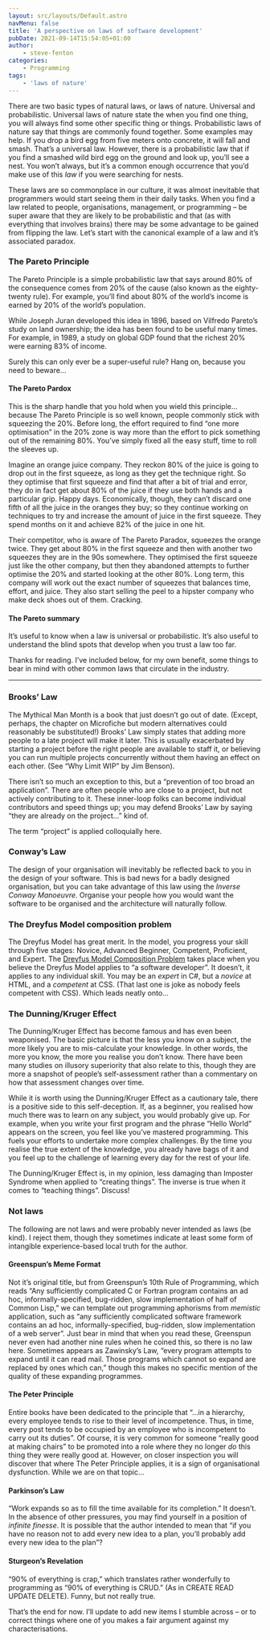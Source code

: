 ```yaml
---
layout: src/layouts/Default.astro
navMenu: false
title: 'A perspective on laws of software development'
pubDate: 2021-09-14T15:54:05+01:00
author:
    - steve-fenton
categories:
    - Programming
tags:
    - 'laws of nature'
---
```


There are two basic types of natural laws, or laws of nature. Universal and probabilistic. Universal laws of nature state the when you find one thing, you will always find some other specific thing or things. Probabilistic laws of nature say that things are commonly found together. Some examples may help. If you drop a bird egg from five meters onto concrete, it will fall and smash. That’s a universal law. However, there is a probabilistic law that if you find a smashed wild bird egg on the ground and look up, you’ll see a nest. You won’t always, but it’s a common enough occurrence that you’d make use of this *law* if you were searching for nests.

These laws are so commonplace in our culture, it was almost inevitable that programmers would start seeing them in their daily tasks. When you find a law related to people, organisations, management, or programming – be super aware that they are likely to be probabilistic and that (as with everything that involves brains) there may be some advantage to be gained from flipping the law. Let’s start with the canonical example of a law and it’s associated paradox.

### The Pareto Principle

The Pareto Principle is a simple probabilistic law that says around 80% of the consequence comes from 20% of the cause (also known as the eighty-twenty rule). For example, you’ll find about 80% of the world’s income is earned by 20% of the world’s population.

While Joseph Juran developed this idea in 1896, based on Vilfredo Pareto’s study on land ownership; the idea has been found to be useful many times. For example, in 1989, a study on global GDP found that the richest 20% were earning 83% of income.

Surely this can only ever be a super-useful rule? Hang on, because you need to beware…

#### The Pareto Pardox

This is the sharp handle that you hold when you wield this principle… because The Pareto Principle is so well known, people commonly stick with squeezing the 20%. Before long, the effort required to find “one more optimisation” in the 20% zone is way more than the effort to pick something out of the remaining 80%. You’ve simply fixed all the easy stuff, time to roll the sleeves up.

Imagine an orange juice company. They reckon 80% of the juice is going to drop out in the first squeeze, as long as they get the technique right. So they optimise that first squeeze and find that after a bit of trial and error, they do in fact get about 80% of the juice if they use both hands and a particular grip. Happy days. Economically, though, they can’t discard one fifth of all the juice in the oranges they buy; so they continue working on techniques to try and increase the amount of juice in the first squeeze. They spend months on it and achieve 82% of the juice in one hit.

Their competitor, who is aware of The Pareto Paradox, squeezes the orange twice. They get about 80% in the first squeeze and then with another two squeezes they are in the 90s somewhere. They optimised the first squeeze just like the other company, but then they abandoned attempts to further optimise the 20% and started looking at the other 80%. Long term, this company will work out the exact number of squeezes that balances time, effort, and juice. They also start selling the peel to a hipster company who make deck shoes out of them. Cracking.

#### The Pareto summary

It’s useful to know when a law is universal or probabilistic. It’s also useful to understand the blind spots that develop when you trust a law too far.

Thanks for reading. I’ve included below, for my own benefit, some things to bear in mind with other common laws that circulate in the industry.

- - - - - -

### Brooks’ Law

The Mythical Man Month is a book that just doesn’t go out of date. (Except, perhaps, the chapter on Microfiche but modern alternatives could reasonably be substituted!) Brooks’ Law simply states that adding more people to a late project will make it later. This is usually exacerbated by starting a project before the right people are available to staff it, or believing you can run multiple projects concurrently without them having an effect on each other. (See “Why Limit WIP” by Jim Benson).

There isn’t so much an exception to this, but a “prevention of too broad an application”. There are often people who are close to a project, but not actively contributing to it. These inner-loop folks can become individual contributors and speed things up; you may defend Brooks’ Law by saying “they are already on the project…” kind of.

The term “project” is applied colloquially here.

### Conway’s Law

The design of your organisation will inevitably be reflected back to you in the design of your software. This is bad news for a badly designed organisation, but you can take advantage of this law using the *Inverse Conway Manoeuvre*. Organise your people how you would want the software to be organised and the architecture will naturally follow.

### The Dreyfus Model composition problem

The Dreyfus Model has great merit. In the model, you progress your skill through five stages: Novice, Advanced Beginner, Competent, Proficient, and Expert. The [Dreyfus Model Composition Problem](https://www.stevefenton.co.uk/2012/12/the-dreyfus-model-mistake-in-software-development/) takes place when you believe the Dreyfus Model applies to “a software developer”. It doesn’t, it applies to any individual skill. You may be an *expert* in C#, but a *novice* at HTML, and a *competent* at CSS. (That last one is joke as nobody feels competent with CSS). Which leads neatly onto…

### The Dunning/Kruger Effect

The Dunning/Kruger Effect has become famous and has even been weaponised. The basic picture is that the less you know on a subject, the more likely you are to mis-calculate your knowledge. In other words, the more you know, the more you realise you don’t know. There have been many studies on illusory superiority that also relate to this, though they are more a snapshot of people’s self-assessment rather than a commentary on how that assessment changes over time.

While it is worth using the Dunning/Kruger Effect as a cautionary tale, there is a positive side to this self-deception. If, as a beginner, you realised how much there was to learn on any subject, you would probably give up. For example, when you write your first program and the phrase “Hello World” appears on the screen, you feel like you’ve mastered programming. This fuels your efforts to undertake more complex challenges. By the time you realise the true extent of the knowledge, you already have bags of it and you feel up to the challenge of learning every day for the rest of your life.

The Dunning/Kruger Effect is, in my opinion, less damaging than Imposter Syndrome when applied to “creating things”. The inverse is true when it comes to “teaching things”. Discuss!

### Not laws

The following are not laws and were probably never intended as laws (be kind). I reject them, though they sometimes indicate at least some form of intangible experience-based local truth for the author.

#### Greenspun’s Meme Format

Not it’s original title, but from Greenspun’s 10th Rule of Programming, which reads “Any sufficiently complicated C or Fortran program contains an ad hoc, informally-specified, bug-ridden, slow implementation of half of Common Lisp,” we can template out programming aphorisms from *memistic* application, such as “any sufficiently complicated software framework contains an ad hoc, informally-specified, bug-ridden, slow implementation of a web server”. Just bear in mind that when you read these, Greenspun never even had another nine rules when he coined this, so there is no law here. Sometimes appears as Zawinsky’s Law, “every program attempts to expand until it can read mail. Those programs which cannot so expand are replaced by ones which can,” though this makes no specific mention of the quality of these expanding programmes.

#### The Peter Principle

Entire books have been dedicated to the principle that “…in a hierarchy, every employee tends to rise to their level of incompetence. Thus, in time, every post tends to be occupied by an employee who is incompetent to carry out its duties”. Of course, it is very common for someone “really good at making chairs” to be promoted into a role where they no longer *do* this thing they were really good at. However, on closer inspection you will discover that where The Peter Principle applies, it is a sign of organisational dysfunction. While we are on that topic…

#### Parkinson’s Law

“Work expands so as to fill the time available for its completion.” It doesn’t. In the absence of other pressures, you may find yourself in a position of *infinite finesse*. It is possible that the author intended to mean that “if you have no reason not to add every new idea to a plan, you’ll probably add every new idea to the plan”?

#### Sturgeon’s Revelation

“90% of everything is crap,” which translates rather wonderfully to programming as “90% of everything is CRUD.” (As in CREATE READ UPDATE DELETE). Funny, but not really true.

That’s the end for now. I’ll update to add new items I stumble across – or to correct things where one of you makes a fair argument against my characterisations.